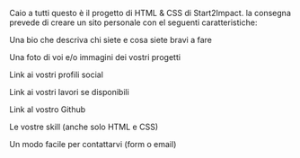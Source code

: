 Caio a tutti questo è il progetto di HTML & CSS di Start2Impact.
la consegna prevede di creare un sito personale con el seguenti caratteristiche: 


Una bio che descriva chi siete e cosa siete bravi a fare

Una foto di voi e/o immagini dei vostri progetti

Link ai vostri profili social

Link ai vostri lavori se disponibili

Link al vostro Github

Le vostre skill (anche solo HTML e CSS)

Un modo facile per contattarvi (form o email)
 
